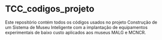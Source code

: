 # TCC_codigos_projeto
 Este repositório contém todos os códigos usados no projeto Construção de um Sistema de Museu Inteligente com a implantação de equipamentos experimentais de baixo custo aplicados aos museus MALG e MCNCR. 
